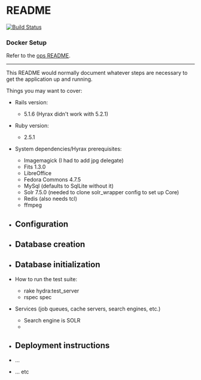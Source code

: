 # README

[![Build Status](https://travis-ci.org/joelakes/TCD-Hyrax-Web-App.svg?branch=master)](https://travis-ci.org/joelakes/TCD-Hyrax-Web-App)

### Docker Setup

Refer to the [ops README](ops/README.md).

---

This README would normally document whatever steps are necessary to get the
application up and running.

Things you may want to cover:

* Rails version:
  - 5.1.6 (Hyrax didn't work with 5.2.1)

* Ruby version:
  - 2.5.1

* System dependencies/Hyrax prerequisites:
  - Imagemagick (I had to add jpg delegate)
  - Fits 1.3.0
  - LibreOffice
  - Fedora Commons 4.7.5
  - MySql (defaults to SqlLite without it)
  - Solr 7.5.0 (needed to clone solr_wrapper config to set up Core)
  - Redis (also needs tcl)
  - ffmpeg

* Configuration
  -

* Database creation
  -

* Database initialization
  -

* How to run the test suite:
  - rake hydra:test_server
  - rspec spec

* Services (job queues, cache servers, search engines, etc.)
  - Search engine is SOLR
  -

* Deployment instructions
  -

* ...

* ... etc
